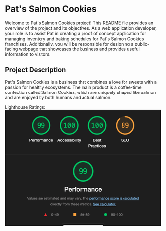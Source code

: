 # Pat's Salmon Cookies

Welcome to Pat's Salmon Cookies project! This README file provides an overview of the project and its objectives. As a web application developer, your role is to assist Pat in creating a proof of concept application for managing inventory and baking schedules for Pat's Salmon Cookies franchises. Additionally, you will be responsible for designing a public-facing webpage that showcases the business and provides useful information to visitors.

## Project Description

Pat's Salmon Cookies is a business that combines a love for sweets with a passion for healthy ecosystems. The main product is a coffee-time confection called Salmon Cookies, which are uniquely shaped like salmon and are enjoyed by both humans and actual salmon.

Lighthouse Ratings:
![Lighthouse ratings](/lighthouse-report.png)
